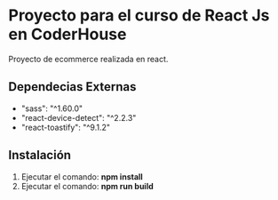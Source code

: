 # Proyecto para el curso de React Js en CoderHouse

Proyecto de ecommerce realizada en react.

## Dependecias Externas

- "sass": "^1.60.0"
- "react-device-detect": "^2.2.3"
- "react-toastify": "^9.1.2"

## Instalación

1.	Ejecutar el comando: **npm install**
2.	Ejecutar el comando: **npm run build**
